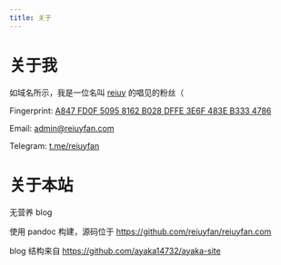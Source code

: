 ```yaml
---
title: 关于
---
```


# 关于我

如域名所示，我是一位名叫 [reiuy](https://www.youtube.com/channel/UCyqaJxeEZLd7AfebCpxu06g) 的唱见的粉丝（

Fingerprint: [A847 FD0F 5095 8162 B028  DFFE 3E6F 483E B333 4786](https://pgp.reiuyfan.com)

Email: [admin@reiuyfan.com](mailto:admin@reiuyfan.com)

Telegram: [t.me/reiuyfan](https://t.me/reiuyfan)

# 关于本站

无营养 blog

使用 pandoc 构建，源码位于 <https://github.com/reiuyfan/reiuyfan.com>

blog 结构来自 <https://github.com/ayaka14732/ayaka-site>
